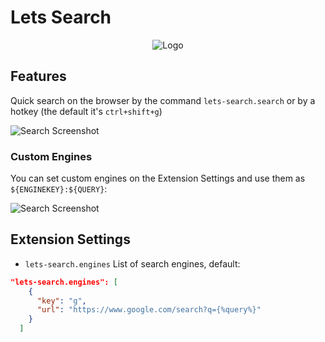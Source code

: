 # Lets Search

<center>

![Logo](https://i.imgur.com/FZWUwjy.png)

</center>

## Features

Quick search on the browser by the command `lets-search.search` or by a hotkey (the default it's `ctrl+shift+g`)

![Search Screenshot](https://i.imgur.com/bFJOY5L.png)

### Custom Engines

You can set custom engines on the Extension Settings and use them as `${ENGINEKEY}:${QUERY}`:

![Search Screenshot](https://i.imgur.com/IW7w91N.png)

## Extension Settings

- `lets-search.engines` List of search engines, default:

```json
"lets-search.engines": [
    {
      "key": "g",
      "url": "https://www.google.com/search?q={%query%}"
    }
  ]
```
